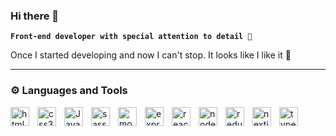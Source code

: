 ### Hi there 👋

**`Front-end developer with special attention to detail 🔬`**

Once I started developing and now I can't stop. It looks like I like it 🤔

---

### ⚙️ Languages and Tools

<img align="left" alt="html5" title="html5" width="30" style="padding-right:10px;" src="https://cdn.jsdelivr.net/gh/devicons/devicon/icons/html5/html5-original.svg" />
<img align="left" alt="css3" title="css3" width="30" style="padding-right:10px;" src="https://cdn.jsdelivr.net/gh/devicons/devicon/icons/css3/css3-original.svg" />
<img align="left" alt="Javascript" title="Javascript" width="30" style="padding-right:10px;" src="https://cdn.jsdelivr.net/gh/devicons/devicon/icons/javascript/javascript-original.svg" />
<img align="left" alt="sass" title="sass" width="30" style="padding-right:10px;" src="https://cdn.jsdelivr.net/gh/devicons/devicon/icons/sass/sass-original.svg" />
<!-- MERN -->
<img align="left" alt="mongodb" title="mongodb" width="30" style="padding-right:10px;" src="https://cdn.jsdelivr.net/gh/devicons/devicon/icons/mongodb/mongodb-original.svg" />
<img align="left" alt="express" title="express" width="30" style="padding-right:10px;" src="https://cdn.jsdelivr.net/gh/devicons/devicon/icons/express/express-original.svg" />
<img align="left" alt="react" title="react" width="30" style="padding-right:10px;" src="https://cdn.jsdelivr.net/gh/devicons/devicon/icons/react/react-original.svg" />
<img align="left" alt="nodejs" title="nodejs" width="30" style="padding-right:10px;" src="https://cdn.jsdelivr.net/gh/devicons/devicon/icons/nodejs/nodejs-original.svg" />
<!-- MERN END -->
<img align="left" alt="redux" title="redux" width="30" style="padding-right:10px;" src="https://cdn.jsdelivr.net/gh/devicons/devicon/icons/redux/redux-original.svg" />
<img align="left" alt="nextjs" title="nextjs" width="30" style="padding-right:10px;" src="https://cdn.jsdelivr.net/gh/devicons/devicon/icons/nextjs/nextjs-original.svg" />
<img align="left" alt="typescript" title="typescript" width="30" style="padding-right:10px;" src="https://cdn.jsdelivr.net/gh/devicons/devicon/icons/typescript/typescript-original.svg" />

          
          
          
<!--
**milk-2-dev/milk-2-dev** is a ✨ _special_ ✨ repository because its `README.md` (this file) appears on your GitHub profile.

Here are some ideas to get you started:

- 🔭 I’m currently working on ...
- 🌱 I’m currently learning ...
- 👯 I’m looking to collaborate on ...
- 🤔 I’m looking for help with ...
- 💬 Ask me about ...
- 📫 How to reach me: ...
- 😄 Pronouns: ...
- ⚡ Fun fact: ...
-->
